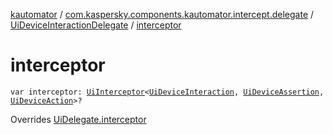 [kautomator](../../index.md) / [com.kaspersky.components.kautomator.intercept.delegate](../index.md) / [UiDeviceInteractionDelegate](index.md) / [interceptor](./interceptor.md)

# interceptor

`var interceptor: `[`UiInterceptor`](../../com.kaspersky.components.kautomator.intercept.base/-ui-interceptor/index.md)`<`[`UiDeviceInteraction`](../../com.kaspersky.components.kautomator.intercept.interaction/-ui-device-interaction/index.md)`, `[`UiDeviceAssertion`](../../com.kaspersky.components.kautomator.intercept.operation/-ui-device-assertion.md)`, `[`UiDeviceAction`](../../com.kaspersky.components.kautomator.intercept.operation/-ui-device-action.md)`>?`

Overrides [UiDelegate.interceptor](../-ui-delegate/interceptor.md)

